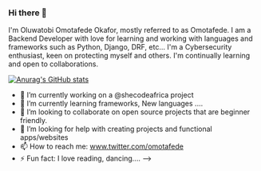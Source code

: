 ### Hi there 👋
I'm Oluwatobi Omotafede Okafor, mostly referred to as Omotafede. I am a Backend Developer with love for learning and working with languages and frameworks such as Python, Django, DRF, etc... 
I'm a Cybersecurity enthusiast, keen on protecting myself and others.  I'm continually learning and open to collaborations.


[![Anurag's GitHub stats](https://github-readme-stats.vercel.app/api?username=omotafede)](https://github.com/anuraghazra/github-readme-stats)

- 🔭 I’m currently working on a @shecodeafrica project
- 🌱 I’m currently learning frameworks, New languages ....
- 👯 I’m looking to collaborate on open source projects that are beginner friendly.
- 🤔 I’m looking for help with creating projects and functional apps/websites
- 📫 How to reach me: www.twitter.com/omotafede
- ⚡ Fun fact: I love reading, dancing....
-->
